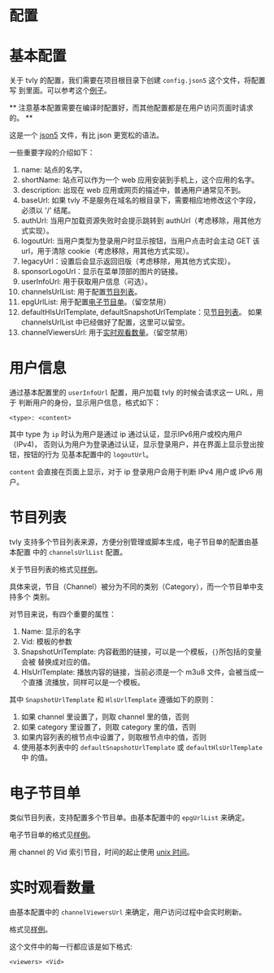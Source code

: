 # 配置

# 基本配置

关于 tvly 的配置，我们需要在项目根目录下创建 `config.json5` 这个文件，将配置写
到里面。可以参考这个[例子](../example/config.json5)。

** 注意基本配置需要在编译时配置好，而其他配置都是在用户访问页面时请求的。 **

这是一个 [json5](https://json5.org/) 文件，有比 json 更宽松的语法。

一些重要字段的介绍如下：

1. name: 站点的名字。
2. shortName: 站点可以作为一个 web 应用安装到手机上，这个应用的名字。
3. description: 出现在 web 应用或网页的描述中，普通用户通常见不到。
4. baseUrl: 如果 tvly 不是服务在域名的根目录下，需要相应地修改这个字段，必须以 '/' 结尾。
5. authUrl: 当用户加载资源失败时会提示跳转到 authUrl（考虑移除，用其他方式实现）。
6. logoutUrl: 当用户类型为登录用户时显示按钮，当用户点击时会主动 GET 该 url，用于清除 cookie（考虑移除，用其他方式实现）。
7. legacyUrl：设置后会显示返回旧版（考虑移除，用其他方式实现）。
8. sponsorLogoUrl：显示在菜单顶部的图片的链接。
9. userInfoUrl: 用于获取用户信息（可选）。
10. channelsUrlList: 用于配置[节目列表](#节目列表)。
11. epgUrlList: 用于配置[电子节目单](#电子节目单)。（留空禁用）
12. defaultHlsUrlTemplate, defaultSnapshotUrlTemplate：见[节目列表](#节目列表)。
如果 channelsUrlList 中已经做好了配置，这里可以留空。
13. channelViewersUrl: 用于[实时观看数量](#实时观看数量)。（留空禁用）

# 用户信息

通过基本配置里的 `userInfoUrl` 配置，用户加载 tvly 的时候会请求这一 URL，用于
判断用户的身份，显示用户信息，格式如下：

```
<type>: <content>
```

其中 type 为 `ip` 时认为用户是通过 ip 通过认证，显示IPv6用户或校内用户（IPv4)，
否则认为用户为登录通过认证，显示登录用户，并在界面上显示登出按钮，按钮的行为
见基本配置中的 `logoutUrl`。

`content` 会直接在页面上显示，对于 ip 登录用户会用于判断 IPv4 用户或 IPv6
用户。

# 节目列表

tvly 支持多个节目列表来源，方便分别管理或脚本生成，电子节目单的配置由基本配置
中的 `channelsUrlList` 配置。

关于节目列表的格式见[样例](../config/channels.json)。

具体来说，节目（Channel）被分为不同的类别（Category），而一个节目单中支持多个
类别。

对节目来说，有四个重要的属性：

1. Name: 显示的名字
2. Vid: 模板的参数
3. SnapshotUrlTemplate: 内容截图的链接，可以是一个模板，`{}`所包括的变量会被
替换成对应的值。
4. HlsUrlTemplate: 播放内容的链接，当前必须是一个 m3u8 文件，会被当成一个直播
流播放，同样可以是一个模板。

其中 `SnapshotUrlTemplate` 和 `HlsUrlTemplate` 遵循如下的原则：

1. 如果 channel 里设置了，则取 channel 里的值，否则
2. 如果 category 里设置了，则取 category 里的值，否则
3. 如果内容列表的根节点中设置了，则取根节点中的值，否则
4. 使用基本列表中的 `defaultSnapshotUrlTemplate` 或 `defaultHlsUrlTemplate` 中
的值。

# 电子节目单

类似节目列表，支持配置多个节目单。由基本配置中的 `epgUrlList` 来确定。

电子节目单的格式见[样例](../config/epg.json)。

用 channel 的 Vid 索引节目，时间的起止使用 [unix 时间](https://en.wikipedia.org/wiki/Unix_time)。

# 实时观看数量

由基本配置中的 `channelViewersUrl` 来确定，用户访问过程中会实时刷新。

格式见[样例](../config/status.txt)。

这个文件中的每一行都应该是如下格式:

```
<viewers> <Vid>
```
